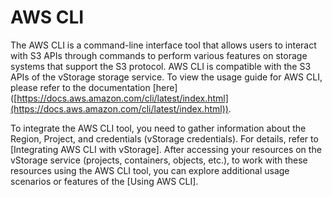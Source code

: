 # AWS CLI

The AWS CLI is a command-line interface tool that allows users to interact with S3 APIs through commands to perform various features on storage systems that support the S3 protocol. AWS CLI is compatible with the S3 APIs of the vStorage storage service. To view the usage guide for AWS CLI, please refer to the documentation \[here]\([https://docs.aws.amazon.com/cli/latest/index.html](https://docs.aws.amazon.com/cli/latest/index.html)).

To integrate the AWS CLI tool, you need to gather information about the Region, Project, and credentials (vStorage credentials). For details, refer to \[Integrating AWS CLI with vStorage]. After accessing your resources on the vStorage service (projects, containers, objects, etc.), to work with these resources using the AWS CLI tool, you can explore additional usage scenarios or features of the \[Using AWS CLI].
